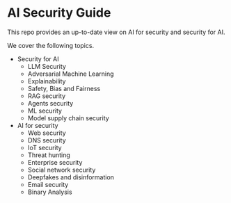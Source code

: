# AI Security Guide

This repo provides an up-to-date view on AI for security and security for AI.

We cover the following topics.
* Security for AI
  * LLM Security
  * Adversarial Machine Learning
  * Explainability
  * Safety, Bias and Fairness
  * RAG security
  * Agents security
  * ML security
  * Model supply chain security
* AI for security
  * Web security
  * DNS security
  * IoT security
  * Threat hunting
  * Enterprise security
  * Social network security
  * Deepfakes and disinformation
  * Email security
  * Binary Analysis
